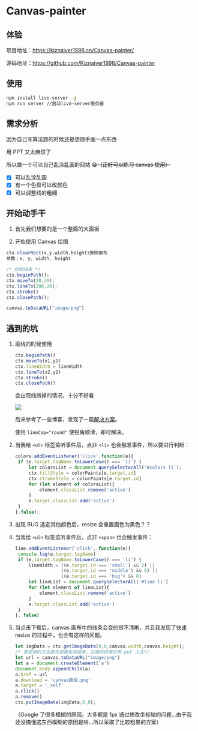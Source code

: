 # Canvas-painter

## 体验

项目地址：https://kiznaiver1998.cn/Canvas-painter/

源码地址：https://github.com/Kiznaiver1998/Canvas-painter

## 使用

```bash
npm install live-server -g
npm run server //启动live-server服务器
```

## 需求分析

因为自己写算法题的时候还是想随手画一点东西

用 PPT 又太麻烦了

所以做一个可以自己乱涂乱画的网站 😁~~（正好可以练习 canvas 使用）~~

- [x] 可以乱涂乱画
- [x] 有一个色盘可以改颜色
- [x] 可以调整线的粗细

## 开始动手干

1. 首先我们想要的是一个整面的大画板

2. 开始使用 Canvas 绘图

```js
ctx.clearRect(x,y,width,height)擦除画布
参数：x, y, width, height

/* 绘制线条 */
ctx.beginPath();
ctx.moveTo(20,20);
ctx.lineTo(200,20);
ctx.stroke()
ctx.closePath();

canvas.toDataURL("image/png")
```

## 遇到的坑

1. 画线的时候使用

   ```js
   ctx.beginPath()
   ctx.moveTo(x1,y1) 
   ctx.lineWidth = lineWidth
   ctx.lineTo(x2,y2)
   ctx.stroke()
   ctx.closePath()
   ```

   会出现线断掉的情况，十分不好看

   ![](https://s2.ax1x.com/2019/08/30/mj5Qpt.png)

   后来参考了一些博客，发现了一篇[解决方案](https://www.cnblogs.com/mysnk/p/6362245.html)。

   使用 `lineCap="round"` 使拐角顺滑，即可解决。

2. 当我给 `<ul>` 标签监听事件后，点非 `<li>` 也会触发事件，所以要进行判断：

   ```js
   colors.addEventListener('click',function(e){
   	if (e.target.tagName.toLowerCase() === 'li') {
   		let colorsList = document.querySelectorAll('#colors li');
   		ctx.fillStyle = colorPaints[e.target.id]
   		ctx.strokeStyle = colorPaints[e.target.id]
   		for (let element of colorsList){
   			element.classList.remove('active')
   		}
   		e.target.classList.add('active')
   	}
   },false);
   ```

3. 出现 BUG 选定其他颜色后，resize 会重置画色为黑色？？

4. 当我给 `<ul>` 标签监听事件后，点非 `<span>` 也会触发事件：

   ```js
   line.addEventListener('click', function(e){
   	console.log(e.target.tagName)
   	if (e.target.tagName.toLowerCase() === 'li') {
   		lineWidth = ((e.target.id === 'small') && 2) ||
   					((e.target.id === 'middle') && 5) || 
   					((e.target.id === 'big') && 8)	
   		let lineList = document.querySelectorAll('#line li')
   		for (let element of lineList){
   			element.classList.remove('active')
   		}
   		e.target.classList.add('active')
   	}
   }, false)
   ```


5. 当点击下载后，canvas 画布中的线条会变的很不清晰，并且我发现了快速 resize 的过程中，也会有这样的问题。

   ```js
   let imgData = ctx.getImageData(0,0,canvas.width,canvas.height);
   /* 我使用的方法是先把画布存起来，在操作结束后再 put 上去*/
   let url = canvas.toDataURL("image/png")
   let a = document.createElement('a')
   document.body.appendChild(a)
   a.href = url
   a.download = 'canvas画板.png'
   a.target = '_self'
   a.click()
   a.remove()  
   ctx.putImageData(imgData,0,0);
   ```

   （Google 了很多模糊的原因，大多都是 1px 通过修改坐标轴的问题...由于我还没搞懂这东西模糊的原因是啥...所以采取了比较粗暴的方案）